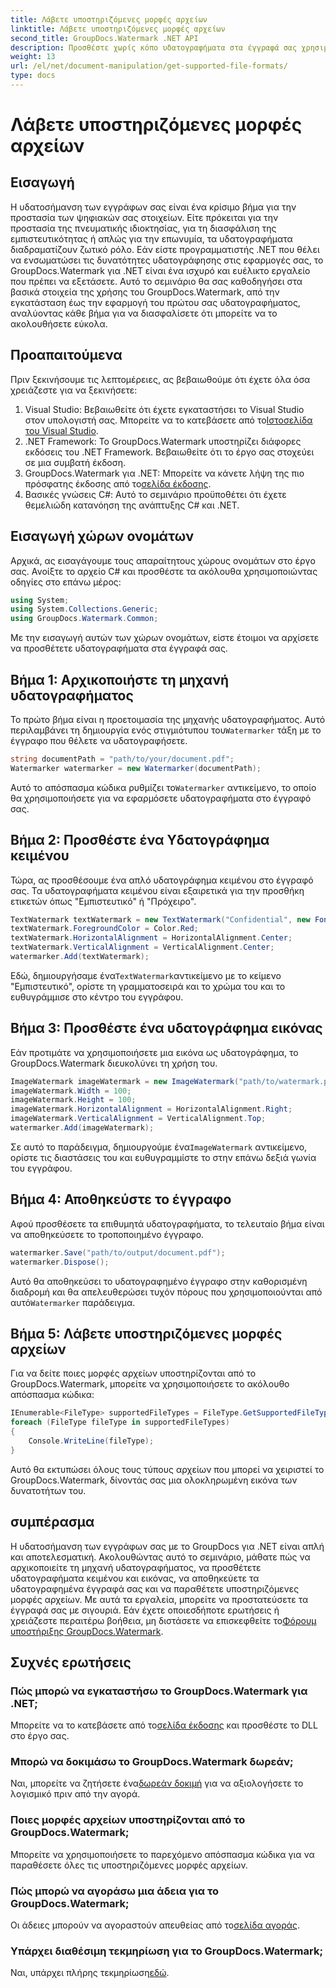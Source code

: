 ```yaml
---
title: Λάβετε υποστηριζόμενες μορφές αρχείων
linktitle: Λάβετε υποστηριζόμενες μορφές αρχείων
second_title: GroupDocs.Watermark .NET API
description: Προσθέστε χωρίς κόπο υδατογραφήματα στα έγγραφά σας χρησιμοποιώντας το GroupDocs.Watermark για .NET. Ακολουθήστε τον αναλυτικό, βήμα προς βήμα οδηγό μας για να προστατεύσετε τα ψηφιακά σας στοιχεία.
weight: 13
url: /el/net/document-manipulation/get-supported-file-formats/
type: docs
---
```

# Λάβετε υποστηριζόμενες μορφές αρχείων

## Εισαγωγή
Η υδατοσήμανση των εγγράφων σας είναι ένα κρίσιμο βήμα για την προστασία των ψηφιακών σας στοιχείων. Είτε πρόκειται για την προστασία της πνευματικής ιδιοκτησίας, για τη διασφάλιση της εμπιστευτικότητας ή απλώς για την επωνυμία, τα υδατογραφήματα διαδραματίζουν ζωτικό ρόλο. Εάν είστε προγραμματιστής .NET που θέλει να ενσωματώσει τις δυνατότητες υδατογράφησης στις εφαρμογές σας, το GroupDocs.Watermark για .NET είναι ένα ισχυρό και ευέλικτο εργαλείο που πρέπει να εξετάσετε. Αυτό το σεμινάριο θα σας καθοδηγήσει στα βασικά στοιχεία της χρήσης του GroupDocs.Watermark, από την εγκατάσταση έως την εφαρμογή του πρώτου σας υδατογραφήματος, αναλύοντας κάθε βήμα για να διασφαλίσετε ότι μπορείτε να το ακολουθήσετε εύκολα.
## Προαπαιτούμενα
Πριν ξεκινήσουμε τις λεπτομέρειες, ας βεβαιωθούμε ότι έχετε όλα όσα χρειάζεστε για να ξεκινήσετε:
1.  Visual Studio: Βεβαιωθείτε ότι έχετε εγκαταστήσει το Visual Studio στον υπολογιστή σας. Μπορείτε να το κατεβάσετε από το[Ιστοσελίδα του Visual Studio](https://visualstudio.microsoft.com/).
2. .NET Framework: Το GroupDocs.Watermark υποστηρίζει διάφορες εκδόσεις του .NET Framework. Βεβαιωθείτε ότι το έργο σας στοχεύει σε μια συμβατή έκδοση.
3. GroupDocs.Watermark για .NET: Μπορείτε να κάνετε λήψη της πιο πρόσφατης έκδοσης από το[σελίδα έκδοσης](https://releases.groupdocs.com/Watermark/net/).
4. Βασικές γνώσεις C#: Αυτό το σεμινάριο προϋποθέτει ότι έχετε θεμελιώδη κατανόηση της ανάπτυξης C# και .NET.
## Εισαγωγή χώρων ονομάτων
Αρχικά, ας εισαγάγουμε τους απαραίτητους χώρους ονομάτων στο έργο σας. Ανοίξτε το αρχείο C# και προσθέστε τα ακόλουθα χρησιμοποιώντας οδηγίες στο επάνω μέρος:
```csharp
using System;
using System.Collections.Generic;
using GroupDocs.Watermark.Common;
```
Με την εισαγωγή αυτών των χώρων ονομάτων, είστε έτοιμοι να αρχίσετε να προσθέτετε υδατογραφήματα στα έγγραφά σας.

## Βήμα 1: Αρχικοποιήστε τη μηχανή υδατογραφήματος
 Το πρώτο βήμα είναι η προετοιμασία της μηχανής υδατογραφήματος. Αυτό περιλαμβάνει τη δημιουργία ενός στιγμιότυπου του`Watermarker` τάξη με το έγγραφο που θέλετε να υδατογραφήσετε.
```csharp
string documentPath = "path/to/your/document.pdf";
Watermarker watermarker = new Watermarker(documentPath);
```
 Αυτό το απόσπασμα κώδικα ρυθμίζει το`Watermarker` αντικείμενο, το οποίο θα χρησιμοποιήσετε για να εφαρμόσετε υδατογραφήματα στο έγγραφό σας.
## Βήμα 2: Προσθέστε ένα Υδατογράφημα κειμένου
Τώρα, ας προσθέσουμε ένα απλό υδατογράφημα κειμένου στο έγγραφό σας. Τα υδατογραφήματα κειμένου είναι εξαιρετικά για την προσθήκη ετικετών όπως "Εμπιστευτικό" ή "Πρόχειρο".
```csharp
TextWatermark textWatermark = new TextWatermark("Confidential", new Font("Arial", 36));
textWatermark.ForegroundColor = Color.Red;
textWatermark.HorizontalAlignment = HorizontalAlignment.Center;
textWatermark.VerticalAlignment = VerticalAlignment.Center;
watermarker.Add(textWatermark);
```
 Εδώ, δημιουργήσαμε ένα`TextWatermark`αντικείμενο με το κείμενο "Εμπιστευτικό", ορίστε τη γραμματοσειρά και το χρώμα του και το ευθυγράμμισε στο κέντρο του εγγράφου.
## Βήμα 3: Προσθέστε ένα υδατογράφημα εικόνας
Εάν προτιμάτε να χρησιμοποιήσετε μια εικόνα ως υδατογράφημα, το GroupDocs.Watermark διευκολύνει τη χρήση του.
```csharp
ImageWatermark imageWatermark = new ImageWatermark("path/to/watermark.png");
imageWatermark.Width = 100;
imageWatermark.Height = 100;
imageWatermark.HorizontalAlignment = HorizontalAlignment.Right;
imageWatermark.VerticalAlignment = VerticalAlignment.Top;
watermarker.Add(imageWatermark);
```
 Σε αυτό το παράδειγμα, δημιουργούμε ένα`ImageWatermark` αντικείμενο, ορίστε τις διαστάσεις του και ευθυγραμμίστε το στην επάνω δεξιά γωνία του εγγράφου.
## Βήμα 4: Αποθηκεύστε το έγγραφο
Αφού προσθέσετε τα επιθυμητά υδατογραφήματα, το τελευταίο βήμα είναι να αποθηκεύσετε το τροποποιημένο έγγραφο.
```csharp
watermarker.Save("path/to/output/document.pdf");
watermarker.Dispose();
```
 Αυτό θα αποθηκεύσει το υδατογραφημένο έγγραφο στην καθορισμένη διαδρομή και θα απελευθερώσει τυχόν πόρους που χρησιμοποιούνται από αυτό`Watermarker` παράδειγμα.
## Βήμα 5: Λάβετε υποστηριζόμενες μορφές αρχείων
Για να δείτε ποιες μορφές αρχείων υποστηρίζονται από το GroupDocs.Watermark, μπορείτε να χρησιμοποιήσετε το ακόλουθο απόσπασμα κώδικα:
```csharp
IEnumerable<FileType> supportedFileTypes = FileType.GetSupportedFileTypes();
foreach (FileType fileType in supportedFileTypes)
{
    Console.WriteLine(fileType);
}
```
Αυτό θα εκτυπώσει όλους τους τύπους αρχείων που μπορεί να χειριστεί το GroupDocs.Watermark, δίνοντάς σας μια ολοκληρωμένη εικόνα των δυνατοτήτων του.
## συμπέρασμα
Η υδατοσήμανση των εγγράφων σας με το GroupDocs για .NET είναι απλή και αποτελεσματική. Ακολουθώντας αυτό το σεμινάριο, μάθατε πώς να αρχικοποιείτε τη μηχανή υδατογραφήματος, να προσθέτετε υδατογραφήματα κειμένου και εικόνας, να αποθηκεύετε τα υδατογραφημένα έγγραφά σας και να παραθέτετε υποστηριζόμενες μορφές αρχείων. Με αυτά τα εργαλεία, μπορείτε να προστατεύσετε τα έγγραφά σας με σιγουριά.
 Εάν έχετε οποιεσδήποτε ερωτήσεις ή χρειάζεστε περαιτέρω βοήθεια, μη διστάσετε να επισκεφθείτε το[Φόρουμ υποστήριξης GroupDocs.Watermark](https://forum.groupdocs.com/c/watermark/19).
## Συχνές ερωτήσεις
### Πώς μπορώ να εγκαταστήσω το GroupDocs.Watermark για .NET;
 Μπορείτε να το κατεβάσετε από το[σελίδα έκδοσης](https://releases.groupdocs.com/Watermark/net/) και προσθέστε το DLL στο έργο σας.
### Μπορώ να δοκιμάσω το GroupDocs.Watermark δωρεάν;
 Ναι, μπορείτε να ζητήσετε ένα[δωρεάν δοκιμή](https://releases.groupdocs.com/) για να αξιολογήσετε το λογισμικό πριν από την αγορά.
### Ποιες μορφές αρχείων υποστηρίζονται από το GroupDocs.Watermark;
Μπορείτε να χρησιμοποιήσετε το παρεχόμενο απόσπασμα κώδικα για να παραθέσετε όλες τις υποστηριζόμενες μορφές αρχείων.
### Πώς μπορώ να αγοράσω μια άδεια για το GroupDocs.Watermark;
 Οι άδειες μπορούν να αγοραστούν απευθείας από το[σελίδα αγοράς](https://purchase.groupdocs.com/buy).
### Υπάρχει διαθέσιμη τεκμηρίωση για το GroupDocs.Watermark;
 Ναι, υπάρχει πλήρης τεκμηρίωση[εδώ](https://tutorials.groupdocs.com/Watermark/net/).